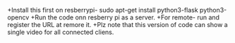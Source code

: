 +Install this first on resberrypi- sudo apt-get install python3-flask python3-opencv
+Run the code onn resberry pi as a server.
+For remote- run and register the URL at remore it.
+Plz note that this version of code can show a single video for all connected cliens. 
